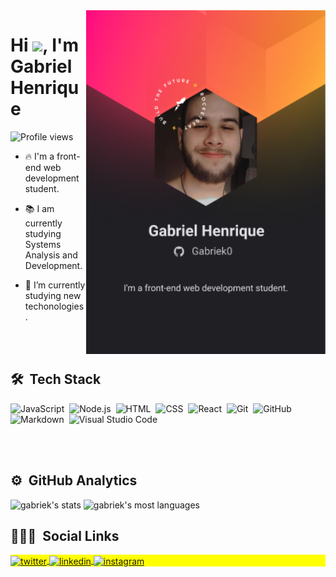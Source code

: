 <img align="right" height="550em" src="./img/greetings.png"/>
<h1 align="left">Hi <img src="https://raw.githubusercontent.com/kaueMarques/kaueMarques/master/hi.gif" width="30px">, I'm Gabriel Henrique</h1>
<p align="left"> <img src="https://komarev.com/ghpvc/?username=Gabriek0o&color=blue" alt="Profile views" /> </p>

- 🔥 I'm a front-end web development student.

- 📚 I am currently studying Systems Analysis and Development.

- 🔭 I’m currently studying new techonologies.



<br><br>

## 🛠 &nbsp;Tech Stack

![JavaScript](https://img.shields.io/badge/-JavaScript-05122A?style=flat&logo=javascript)&nbsp;
![Node.js](https://img.shields.io/badge/-Node.js-05122A?style=flat&logo=node.js)&nbsp;
![HTML](https://img.shields.io/badge/-HTML-05122A?style=flat&logo=HTML5)&nbsp;
![CSS](https://img.shields.io/badge/-CSS-05122A?style=flat&logo=CSS3&logoColor=1572B6)&nbsp;
![React](https://img.shields.io/badge/-React-05122A?style=flat&logo=react)&nbsp;
![Git](https://img.shields.io/badge/-Git-05122A?style=flat&logo=git)&nbsp;
![GitHub](https://img.shields.io/badge/-GitHub-05122A?style=flat&logo=github)&nbsp;
![Markdown](https://img.shields.io/badge/-Markdown-05122A?style=flat&logo=markdown)&nbsp;
![Visual Studio Code](https://img.shields.io/badge/-Visual%20Studio%20Code-05122A?style=flat&logo=visual-studio-code&logoColor=007ACC)&nbsp;


<br><br>

## ⚙️ &nbsp;GitHub Analytics

<p align="left">
<img width="530em" src="https://github-readme-stats.vercel.app/api?username=Gabriek0&show_icons=true&theme=vision-friendly-dark" alt="gabriek's stats"/>
<img width="530em" src="https://github-readme-stats.vercel.app/api/top-langs/?username=Gabriek0&layout=compact&theme=vision-friendly-dark" alt="gabriek's most languages"/>
</p>

## 👨🏽‍🦲 &nbsp;Social Links

<p align="left" style="background:yellow">
<a href="https://twitter.com/gabrielhsanches" target="_blank">
  <img align="center" src="https://img.shields.io/badge/-Gabriek0-05122A?style=flat&logo=twitter" alt="twitter"/>  
</a>
<a href="https://linkedin.com/in/gabriel-henrique-664bb219a" target="_blank">
  <img align="center" src="https://img.shields.io/badge/-Gabriek0-05122A?style=flat&logo=linkedin" alt="linkedin"/>
</a>
<a href="https://instagram.com/gabriel.sanches7" target="_blank">
 <img align="center" src="https://img.shields.io/badge/-Gabriek0-05122A?style=flat&logo=instagram" alt="instagram"/>
</a>

</p>
